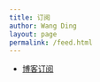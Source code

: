 ```yaml
---
title: 订阅
author: Wang Ding
layout: page
permalink: /feed.html
---
```


- [博客订阅](http://fpghwd.github.io/atom.xml)

<!-- - [笔记订阅](http://52.196.229.157:3000/users/1/web_requests/106/a-secret-key.xml) -->

<!--   (2018/11/10)已失效，且以后笔记更新和文章更新的 feed 合并在一起，直接订阅博客即可。 -->
